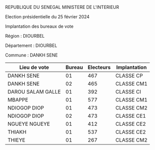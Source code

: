 REPUBLIQUE DU SENEGAL MINISTERE DE L'INTERIEUR

Election présidentielle du 25 février 2024

Implantation des bureaux de vote

Région : DIOURBEL

Département : DIOURBEL

Commune : DANKH SENE

| Lieu de vote | Bureau | Electeurs | Implantation |
| - | - | - | - |
| DANKH SENE | 01 | 467 | CLASSE CP |
| DANKH SENE | 02 | 465 | CLASSE CM1 |
| DAROU SALAM GALLE | 01 | 392 | CLASSE CI |
| MBAPPE | 01 | 577 | CLASSE CM1 |
| NDIOGOP DIOP | 01 | 473 | CLASSE CM2 |
| NDIOGOP DIOP | 02 | 473 | CLASSE CE1 |
| NGUEYE NGUEYE | 01 | 412 | CLASSE CE2 |
| THIAKH | 01 | 537 | CLASSE CE2 |
| THIEYE | 01 | 267 | CLASSE CM2 |

<!-- PageNumber="1/15" -->
